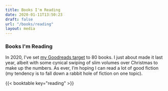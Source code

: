 ```yaml
---
title: Books I'm Reading
date: 2020-01-11T13:50:23
draft: false
url: "/books/reading"
layout: media
---
```


### Books I'm Reading
In 2020, I’ve set [my Goodreads target](https://www.goodreads.com/user/show/54047855-jack-reid) to 80 books. I just about made it last year, albeit with some cynical swiping of slim volumes over Christmas to make up the numbers. As ever, I’m hoping I can read a lot of good fiction (my tendency is to fall down a rabbit hole of fiction on one topic).

{{< booktable key="reading" >}}
